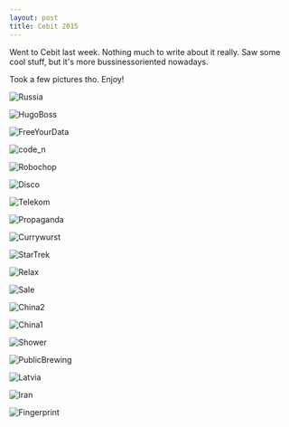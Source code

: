 ```yaml
---
layout: post
title: Cebit 2015
---
```

Went to Cebit last week.
Nothing much to write about it really. Saw some cool stuff, but it's more bussinessoriented nowadays.

Took a few pictures tho. Enjoy!

![Russia](http://arghh.github.io/images/cebit/1.jpg)
            
![HugoBoss](http://arghh.github.io/images/cebit/2.jpg)
            
![FreeYourData](http://arghh.github.io/images/cebit/3.jpg)

![code_n](http://arghh.github.io/images/cebit/4.jpg)

![Robochop](http://arghh.github.io/images/cebit/5.jpg)

![Disco](http://arghh.github.io/images/cebit/6.jpg)

![Telekom](http://arghh.github.io/images/cebit/7.jpg)

![Propaganda](http://arghh.github.io/images/cebit/8.jpg)  

![Currywurst](http://arghh.github.io/images/cebit/9.jpg)

![StarTrek](http://arghh.github.io/images/cebit/10.jpg)  

![Relax](http://arghh.github.io/images/cebit/11.jpg)  

![Sale](http://arghh.github.io/images/cebit/12.jpg)  

![China2](http://arghh.github.io/images/cebit/13.jpg) 

![China1](http://arghh.github.io/images/cebit/14.jpg)  

![Shower](http://arghh.github.io/images/cebit/16.jpg) 

![PublicBrewing](http://arghh.github.io/images/cebit/17.jpg) 

![Latvia](http://arghh.github.io/images/cebit/18.jpg) 

![Iran](http://arghh.github.io/images/cebit/19.jpg)  

![Fingerprint](http://arghh.github.io/images/cebit/20.jpg)

</div>
